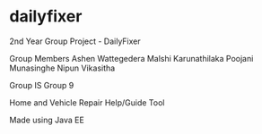 # dailyfixer
2nd Year Group Project - DailyFixer

Group Members
Ashen Wattegedera
Malshi Karunathilaka
Poojani Munasinghe
Nipun Vikasitha

Group 
IS Group 9

Home and Vehicle Repair Help/Guide Tool

Made using Java EE
